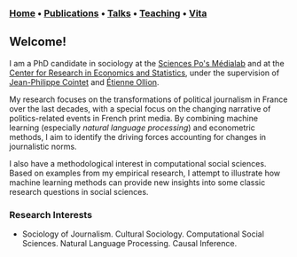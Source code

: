 ### [Home](index.md) • [Publications](publications.md) • [Talks](talks.md) • [Teaching](teaching.md) • [Vita](cv.md)


## Welcome!


I am a PhD candidate in sociology at the [Sciences Po's Médialab](https://medialab.sciencespo.fr/en/) and at the [Center for Research in Economics and Statistics](https://crest.science), under the supervision of [Jean-Philippe Cointet](https://medialab.sciencespo.fr/en/people/jean-philippe-cointet/) and [Étienne Ollion](https://ollion.cnrs.fr/english/). 



My research focuses on the transformations of political journalism in France over the last decades, with a special focus on the changing narrative of politics-related events in French print media. By combining machine learning (especially *natural language processing*) and econometric methods, I aim to identify the driving forces accounting for changes in journalistic norms. 



I also have a methodological interest in computational social sciences. Based on examples from my empirical research, I attempt to illustrate how machine learning methods can provide new insights into some classic research questions in social sciences. 



### Research Interests
- Sociology of Journalism. Cultural Sociology. Computational Social Sciences. Natural Language Processing. Causal Inference. 

